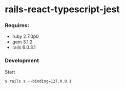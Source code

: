 # rails-react-typescript-jest

### Requires:

- ruby 2.7.0p0
- gem 3.1.2
- rails 6.0.3.1

### Development

Start
```
$ rails s --binding=127.0.0.1
```
